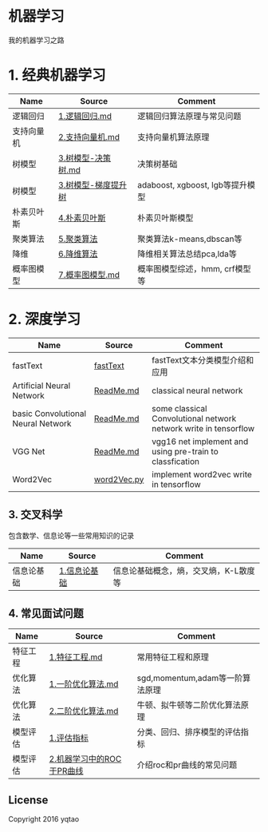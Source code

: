# 机器学习
我的机器学习之路

# 1. 经典机器学习
|Name|Source|Comment|
| ---- | -------|------- |
|逻辑回归|[1.逻辑回归.md](classical-machine-learning/1.逻辑回归.md)|逻辑回归算法原理与常见问题|
|支持向量机|[2.支持向量机.md](classical-machine-learning/2.支持向量机.md)|支持向量机算法原理|
|树模型|[3.树模型-决策树.md](interview/classical_algorithm/3.树模型-决策树.md)|决策树基础|
|树模型|[3.树模型-梯度提升树](interview/classical_algorithm/3.树模型-梯度提升树.md)|adaboost, xgboost, lgb等提升模型|
|朴素贝叶斯|[4.朴素贝叶斯](interview/classical_algorithm/4.朴素贝叶斯.md)|朴素贝叶斯模型|
|聚类算法|[5.聚类算法](classical-machine-learning/5.聚类算法.md)|聚类算法k-means,dbscan等|
|降维|[6.降维算法](classical-machine-learning/6.降维(PCA,LDA).md)|降维相关算法总结pca,lda等|
|概率图模型|[7.概率图模型.md](classical-machine-learning/7.概率图模型.md)| 概率图模型综述，hmm, crf模型等|


# 2. 深度学习
| Name | Source |Comment |
| ---- | -------|------- |
|fastText|[fastText](deep-learning/fastText-快速的文本分类模型.md)| fastText文本分类模型介绍和应用|
|Artificial Neural Network|[ReadMe.md](./Artificial-neural-network/ReadMe.md)|classical neural network|
|basic Convolutional Neural Network|[ReadMe.md](./Basic-CNN/ReadMe.md)|some classical Convolutional network network write in tensorflow |
|VGG Net|[ReadMe.md](./VGGNet/ReadMe.md)|vgg16 net implement and using pre-train to classfication|
|Word2Vec|[word2Vec.py](./word2Vec/word2Vec.py)|implement word2vec write in tensorflow |

## 3. 交叉科学
包含数学、信息论等一些常用知识的记录

| Name | Source |Comment |
| ---- | -------|------- |
|信息论基础|[1.信息论基础](interdiscipline/1.信息论基础.md)|信息论基础概念，熵，交叉熵，K-L散度等|


## 4. 常见面试问题
| Name | Source |Comment |
| ---- | -------|------- |
|特征工程|[1.特征工程.md](interview/feature_engineering/1.特征工程.md)|常用特征工程和原理|
|优化算法|[1.一阶优化算法.md](interview/optimize_algorithm/1.一阶优化算法.md)|sgd,momentum,adam等一阶算法原理|
|优化算法|[2.二阶优化算法.md](interview/optimize_algorithm/2.二阶优化算法.md)|牛顿、拟牛顿等二阶优化算法原理|
|模型评估|[1.评估指标](interview/model_evaluate/1.评估指标.md)|分类、回归、排序模型的评估指标|
|模型评估|[2.机器学习中的ROC于PR曲线](interview/model_evaluate/2.机器学习中的ROC与PR曲线.md)| 介绍roc和pr曲线的常见问题|

## License

Copyright 2016 yqtao

